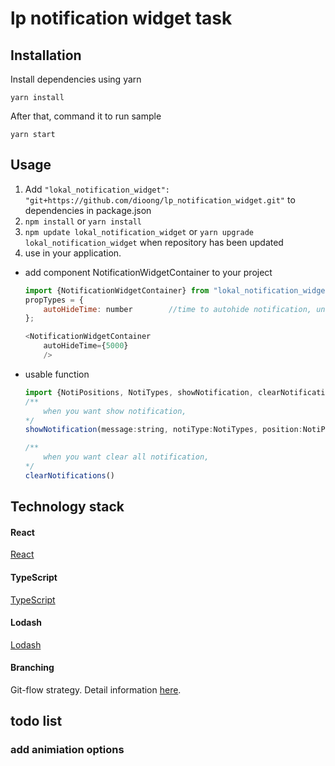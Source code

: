 # lp notification widget task

## Installation
Install dependencies using yarn

````
yarn install
````

After that, command it to run sample

````
yarn start
````

## Usage
1. Add `"lokal_notification_widget": "git+https://github.com/dioong/lp_notification_widget.git"` to dependencies in package.json
2. `npm install`  or `yarn install`
3. `npm update lokal_notification_widget` or `yarn upgrade lokal_notification_widget` when repository has been updated
4. use in your application.

- add component NotificationWidgetContainer to your project
    ```javascript
    import {NotificationWidgetContainer} from "lokal_notification_widget";
    propTypes = {
        autoHideTime: number        //time to autohide notification, unit is millisecond
    };

    <NotificationWidgetContainer
        autoHideTime={5000}
        />
    ```

- usable function
    ```javascript
    import {NotiPositions, NotiTypes, showNotification, clearNotifications} from "lokal_notification_widget";
    /**
        when you want show notification,
    */
    showNotification(message:string, notiType:NotiTypes, position:NotiPositions)

    /**
        when you want clear all notification,
    */
    clearNotifications()
    ```

## Technology stack
#### React
[React](https://github.com/facebook/react)

#### TypeScript
[TypeScript](https://www.typescriptlang.org/)

#### Lodash
[Lodash](https://lodash.com/)

#### Branching
Git-flow strategy. Detail information [here](http://nvie.com/posts/a-successful-git-branching-model/).

## todo list
### add animiation options
